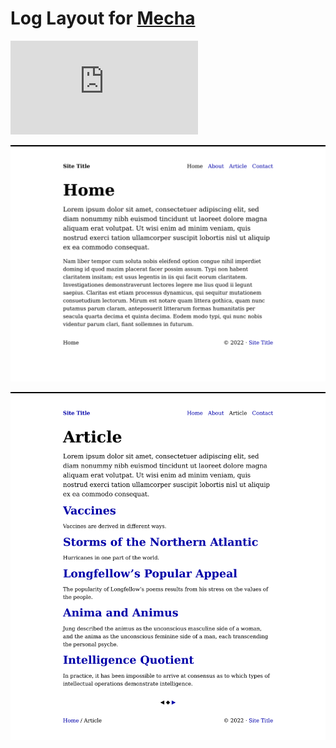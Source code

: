 Log Layout for [Mecha](https://github.com/mecha-cms/mecha)
==========================================================

![Code Size](https://img.shields.io/github/languages/code-size/mecha-cms/y.log?color=%23444&style=for-the-badge)

![1](index.png?v=2022-10-05)

![2](index/1.png?v=2022-10-05)